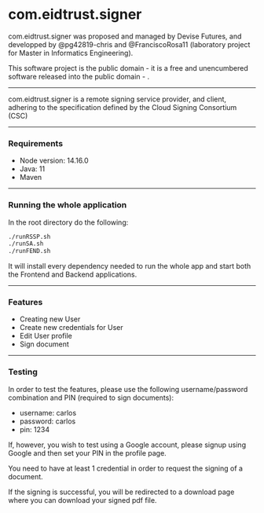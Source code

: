 # com.eidtrust.signer

com.eidtrust.signer was proposed and managed by Devise Futures, and developped by @pg42819-chris and @FranciscoRosa11 (laboratory project for Master in Informatics Engineering).

This software project is the public domain - it is a free and unencumbered software released into the public domain - .

---------------

com.eidtrust.signer is a remote signing service provider, and client, adhering to the specification defined by the Cloud Signing Consortium (CSC) ​

----------------

### Requirements

- Node version: 14.16.0
- Java: 11
- Maven

----------------

### Running the whole application

In the root directory do the following:

```bash
./runRSSP.sh
./runSA.sh
./runFEND.sh
```

It will install every dependency needed to run the whole app and start both the Frontend and Backend applications.

----------------

### Features

- Creating new User
- Create new credentials for User
- Edit User profile
- Sign document

----------------

### Testing

In order to test the features, please use the following username/password combination and PIN (required to sign documents):

- username: carlos
- password: carlos
- pin: 1234

If, however, you wish to test using a Google account, please signup using Google and then set your PIN in the profile page.

You need to have at least 1 credential in order to request the signing of a document.

If the signing is successful, you will be redirected to a download page where you can download your signed pdf file.

